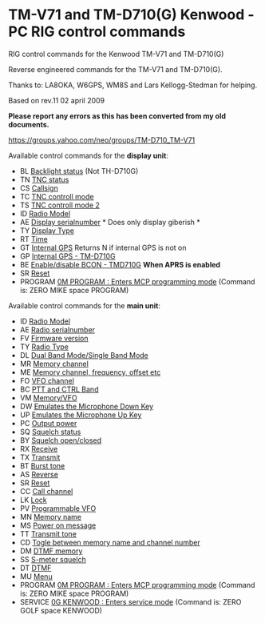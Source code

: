 # TM-V71 and TM-D710(G) Kenwood - PC RIG control commands
RIG control commands for the Kenwood TM-V71 and TM-D710(G)

Reverse engineered commands for the TM-V71 and TM-D710(G).

Thanks to: LA8OKA, W6GPS, WM8S and Lars Kellogg-Stedman for helping.

Based on rev.11 02 april 2009

__Please report any errors as this has been converted from my old documents.__

https://groups.yahoo.com/neo/groups/TM-D710_TM-V71

Available control commands for the **display unit**:

- BL	[Backlight status](/commands/BL.md) (Not TH-D710G)
- TN	[TNC status](/commands/TN.md)
- CS	[Callsign](/commands/CS.md)
- TC	[TNC controll mode](/commands/TC.md)
- TS	[TNC controll mode 2](/commands/TS.md)
- ID	[Radio Model](/commands/ID.md)
- AE	[Display serialnumber](/commands/AE.md) * Does only display giberish *
- TY	[Display Type](/commands/TY.md)
- RT	[Time](/commands/RT.md)
- GT	[Internal GPS](/commands/GT.md) Returns N if internal GPS is not on
- GP	[Internal GPS - TM-D710G](/commands/GP.md)
- BE	[Enable/disable BCON - TMD710G](/commands/BE.md) **When APRS is enabled**
- SR	[Reset](/commands/SR.md)
- PROGRAM		[0M PROGRAM : Enters MCP programming mode](/commands/0M_PROGRAM.md) (Command is: ZERO MIKE space PROGRAM)

Available control commands for the **main unit**:

- ID	[Radio Model](/commands/ID.md)
- AE	[Radio serialnumber](/commands/AE.md)
- FV	[Firmware version](/commands/FV.md)
- TY	[Radio Type](/commands/TY.md)
- DL	[Dual Band Mode/Single Band Mode](/commands/DL.md)
- MR	[Memory channel](/commands/MR.md)
- ME	[Memory channel, frequency, offset etc](/commands/ME.md)
- FO	[VFO channel](/commands/FO.md)
- BC	[PTT and CTRL Band](/commands/BC.md)
- VM	[Memory/VFO](/commands/VM.md)
- DW	[Emulates the Microphone Down Key](/commands/DW.md)
- UP	[Emulates the Microphone Up Key](/commands/UP.md)
- PC	[Output power](/commands/PC.md)
- SQ	[Squelch status](/commands/SQ.md)
- BY	[Squelch open/closed](/commands/BY.md)
- RX	[Receive](/commands/RX.md)
- TX	[Transmit](/commands/TX.md)
- BT	[Burst tone](/commands/BT.md)
- AS	[Reverse](/commands/AS.md)
- SR	[Reset](/commands/SR.md)
- CC	[Call channel](/commands/CC.md)
- LK	[Lock](/commands/LK.md)
- PV	[Programmable VFO](/commands/PV.md)
- MN	[Memory name](/commands/MN.md)
- MS	[Power on message](/commands/MS.md)
- TT	[Transmit tone](/commands/TT.md)
- CD	[Togle between memory name and channel number](/commands/CD.md)
- DM	[DTMF memory](/commands/DM.md)
- SS	[S-meter squelch](/commands/SS.md)
- DT	[DTMF](/commands/DT.md)
- MU	[Menu](/commands/MU.md)
- PROGRAM		[0M PROGRAM : Enters MCP programming mode](/commands/0M_PROGRAM.md) (Command is: ZERO MIKE space PROGRAM)
- SERVICE	[0G KENWOOD : Enters service mode](/commands/0G_KENWOOD.md) (Command is: ZERO GOLF space KENWOOD)
